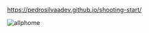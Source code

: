https://pedrosilvaadev.github.io/shooting-start/

![allphome](https://github.com/user-attachments/assets/479afdac-182a-4b6b-b4ec-068b34e67fce)
